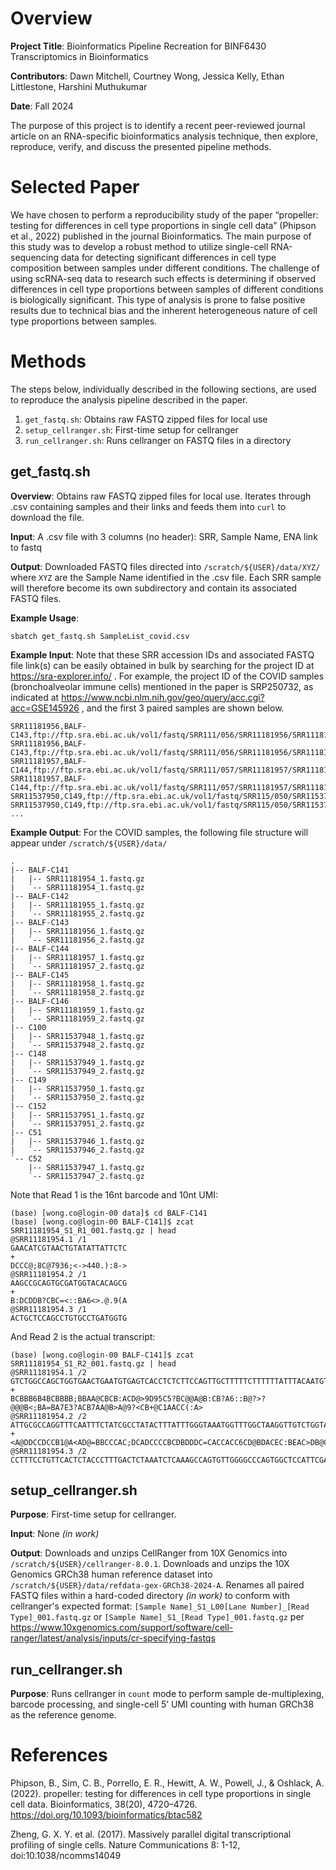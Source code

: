 # Overview

**Project Title**: Bioinformatics Pipeline Recreation for BINF6430 Transcriptomics in Bioinformatics

**Contributors**: Dawn Mitchell, Courtney Wong, Jessica Kelly, Ethan Littlestone, Harshini Muthukumar

**Date**: Fall 2024

The purpose of this project is to identify a recent peer-reviewed journal article on an RNA-specific bioinformatics analysis technique, then explore, reproduce, verify, and discuss the presented pipeline methods.

# Selected Paper

We have chosen to perform a reproducibility study of the paper “propeller: testing for differences in cell type proportions in single cell data” (Phipson et al., 2022) published in the journal Bioinformatics. The main purpose of this study was to develop a robust method to utilize single-cell RNA-sequencing data for detecting significant differences in cell type composition between samples under different conditions. The challenge of using scRNA-seq data to research such effects is determining if observed differences in cell type proportions between samples of different conditions is biologically significant. This type of analysis is prone to false positive results due to technical bias and the inherent heterogeneous nature of cell type proportions between samples.

# Methods

The steps below, individually described in the following sections, are used to reproduce the analysis pipeline described in the paper.

1. `get_fastq.sh`: Obtains raw FASTQ zipped files for local use
2. `setup_cellranger.sh`: First-time setup for cellranger
3. `run_cellranger.sh`: Runs cellranger on FASTQ files in a directory

## get_fastq.sh

**Overview**: Obtains raw FASTQ zipped files for local use. Iterates through .csv containing samples and their links and feeds them into `curl` to download the file.

**Input**: A .csv file with 3 columns (no header): SRR, Sample Name, ENA link to fastq

**Output**: Downloaded FASTQ files directed into `/scratch/${USER}/data/XYZ/` where `XYZ` are the Sample Name identified in the .csv file. Each SRR sample will therefore become its own subdirectory and contain its associated FASTQ files.

**Example Usage**:

```
sbatch get_fastq.sh SampleList_covid.csv
```

**Example Input**: Note that these SRR accession IDs and associated FASTQ file link(s) can be easily obtained in bulk by searching for the project ID at https://sra-explorer.info/ . For example, the project ID of the COVID samples (bronchoalveolar immune cells) mentioned in the paper is SRP250732, as indicated at https://www.ncbi.nlm.nih.gov/geo/query/acc.cgi?acc=GSE145926 , and the first 3 paired samples are shown below.

```
SRR11181956,BALF-C143,ftp://ftp.sra.ebi.ac.uk/vol1/fastq/SRR111/056/SRR11181956/SRR11181956_1.fastq.gz
SRR11181956,BALF-C143,ftp://ftp.sra.ebi.ac.uk/vol1/fastq/SRR111/056/SRR11181956/SRR11181956_2.fastq.gz
SRR11181957,BALF-C144,ftp://ftp.sra.ebi.ac.uk/vol1/fastq/SRR111/057/SRR11181957/SRR11181957_1.fastq.gz
SRR11181957,BALF-C144,ftp://ftp.sra.ebi.ac.uk/vol1/fastq/SRR111/057/SRR11181957/SRR11181957_2.fastq.gz
SRR11537950,C149,ftp://ftp.sra.ebi.ac.uk/vol1/fastq/SRR115/050/SRR11537950/SRR11537950_1.fastq.gz
SRR11537950,C149,ftp://ftp.sra.ebi.ac.uk/vol1/fastq/SRR115/050/SRR11537950/SRR11537950_2.fastq.gz
...
```

**Example Output**: For the COVID samples, the following file structure will appear under `/scratch/${USER}/data/`

```
.
|-- BALF-C141
|   |-- SRR11181954_1.fastq.gz
|   `-- SRR11181954_1.fastq.gz
|-- BALF-C142
|   |-- SRR11181955_1.fastq.gz
|   `-- SRR11181955_2.fastq.gz
|-- BALF-C143
|   |-- SRR11181956_1.fastq.gz
|   `-- SRR11181956_2.fastq.gz
|-- BALF-C144
|   |-- SRR11181957_1.fastq.gz
|   `-- SRR11181957_2.fastq.gz
|-- BALF-C145
|   |-- SRR11181958_1.fastq.gz
|   `-- SRR11181958_2.fastq.gz
|-- BALF-C146
|   |-- SRR11181959_1.fastq.gz
|   `-- SRR11181959_2.fastq.gz
|-- C100
|   |-- SRR11537948_1.fastq.gz
|   `-- SRR11537948_2.fastq.gz
|-- C148
|   |-- SRR11537949_1.fastq.gz
|   `-- SRR11537949_2.fastq.gz
|-- C149
|   |-- SRR11537950_1.fastq.gz
|   `-- SRR11537950_2.fastq.gz
|-- C152
|   |-- SRR11537951_1.fastq.gz
|   `-- SRR11537951_2.fastq.gz
|-- C51
|   |-- SRR11537946_1.fastq.gz
|   `-- SRR11537946_2.fastq.gz
`-- C52
    |-- SRR11537947_1.fastq.gz
    `-- SRR11537947_2.fastq.gz
```

Note that Read 1 is the 16nt barcode and 10nt UMI:

```
(base) [wong.co@login-00 data]$ cd BALF-C141
(base) [wong.co@login-00 BALF-C141]$ zcat SRR11181954_S1_R1_001.fastq.gz | head
@SRR11181954.1 /1
GAACATCGTAACTGTATATTATTCTC
+
DCCC@;8C@7936;<->440.):8->
@SRR11181954.2 /1
AAGCCGCAGTGCGATGGTACACAGCG
+
B:DCDDB?CBC=<::BA6<>.@.9(A
@SRR11181954.3 /1
ACTGCTCCAGCCTGTGCCTGATGGTG
```

And Read 2 is the actual transcript:

```
(base) [wong.co@login-00 BALF-C141]$ zcat SRR11181954_S1_R2_001.fastq.gz | head
@SRR11181954.1 /2
GTCTGGCCAGCTGGTGAACTGAATGTGAGTCACCTCTCTTCCAGTTGCTTTTTCTTTTTTATTTACAATGTTCAATTTCTGAATGATGTAAGCTGGACAT
+
BCBBB6B4BCBBBB;BBAA@CBCB:ACD@>9D95C5?BC@@A@B:CB?A6::B@?>?@@@B<;BA=BA7E3?ACB7AA@B>A@9?<CB+@C1AACC(:A>
@SRR11181954.2 /2
ATTGCGCCAGGTTTCAATTTCTATCGCCTATACTTTATTTGGGTAAATGGTTTGGCTAAGGTTGTCTGGTAGTAAGGTGGAGTGGGTTTGGGGCTAGGCT
+
<A@DDCCDCCB1@A<AD@=BBCCCAC;DCADCCCCBCDBDDDC=CACCACC6CD@BDACEC:BEAC>DB@CEBACCDDDCEE=CDC@4>CDDC(DCCD%=
@SRR11181954.3 /2
CCTTTCCTGTTCACTCTACCCTTTGACTCTAAATCTCAAAGCCAGTGTTGGGGCCCAGTGGCTCCATTCGATTGAAACATGGCCAATGATATCCAAGAGC
```

## setup_cellranger.sh

**Purpose**: First-time setup for cellranger.

**Input**: None *(in work)*

**Output**: Downloads and unzips CellRanger from 10X Genomics into `/scratch/${USER}/cellranger-8.0.1`. Downloads and unzips the 10X Genomics GRCh38 human reference dataset into `/scratch/${USER}/data/refdata-gex-GRCh38-2024-A`. Renames all paired FASTQ files within a hard-coded directory *(in work)* to conform with cellranger's expected format: `[Sample Name]_S1_L00[Lane Number]_[Read Type]_001.fastq.gz` or `[Sample Name]_S1_[Read Type]_001.fastq.gz` per https://www.10xgenomics.com/support/software/cell-ranger/latest/analysis/inputs/cr-specifying-fastqs

## run_cellranger.sh

**Purpose**: Runs cellranger in `count` mode to perform sample de-multiplexing, barcode processing, and single-cell 5’ UMI counting with human GRCh38 as the reference genome.

# References

Phipson, B., Sim, C. B., Porrello, E. R., Hewitt, A. W., Powell, J., & Oshlack, A. (2022). propeller: testing for differences in cell type proportions in single cell data. Bioinformatics, 38(20), 4720–4726. https://doi.org/10.1093/bioinformatics/btac582

Zheng, G. X. Y. et al. (2017). Massively parallel digital transcriptional profiling of single cells. Nature Communications 8: 1-12, doi:10.1038/ncomms14049
